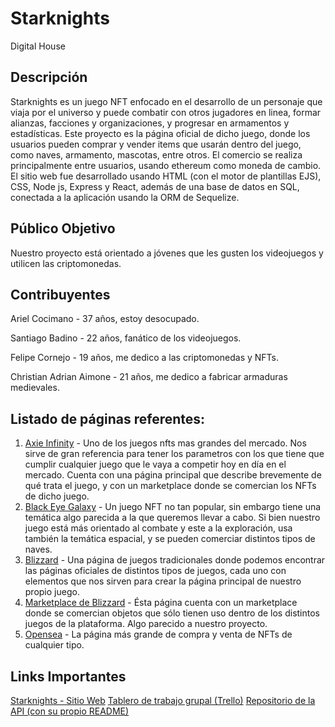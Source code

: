 # Starknights
Digital House

## Descripción

Starknights es un juego NFT enfocado en el desarrollo de un personaje que viaja por el universo y puede combatir con otros jugadores en linea, formar alianzas, facciones y organizaciones, y progresar en armamentos y estadísticas. Este proyecto es la página oficial de dicho juego, donde los usuarios pueden comprar y vender items que usarán dentro del juego, como naves, armamento, mascotas, entre otros. El comercio se realiza principalmente entre usuarios, usando ethereum como moneda de cambio. El sitio web fue desarrollado usando HTML (con el motor de plantillas EJS), CSS, Node js, Express y React, además de una base de datos en SQL, conectada a la aplicación usando la ORM de Sequelize.



## Público Objetivo

Nuestro proyecto está orientado a jóvenes que les gusten los videojuegos y utilicen las criptomonedas.

## Contribuyentes

Ariel Cocimano - 37 años, estoy desocupado.

Santiago Badino - 22 años, fanático de los videojuegos.

Felipe Cornejo - 19 años, me dedico a las criptomonedas y NFTs.

Christian Adrian Aimone - 21 años, me dedico a fabricar armaduras medievales.


## Listado de páginas referentes:

1) [Axie Infinity](https://www.axieinfinity.com) - Uno de los juegos nfts mas grandes del mercado. Nos sirve de gran referencia para tener los parametros con los que tiene que cumplir cualquier juego que le vaya a competir hoy en día en el mercado. Cuenta con una página principal que describe brevemente de qué trata el juego, y con un marketplace donde se comercian los NFTs de dicho juego.
2) [Black Eye Galaxy](https://blackeyegalaxy.com) - Un juego NFT no tan popular, sin embargo tiene una temática algo parecida a la que queremos llevar a cabo. Si bien nuestro juego está más orientado al combate y este a la exploración, usa también la temática espacial, y se pueden comerciar distintos tipos de naves.
3) [Blizzard](https://www.blizzard.com) - Una página de juegos tradicionales donde podemos encontrar las páginas oficiales de distintos tipos de juegos, cada uno con elementos que nos sirven para crear la página principal de nuestro propio juego.
4) [Marketplace de Blizzard](https://us.shop.battle.net/es-es) - Ésta página cuenta con un marketplace donde se comercian objetos que sólo tienen uso dentro de los distintos juegos de la plataforma. Algo parecido a nuestro proyecto.
5) [Opensea](https://www.opensea.io) - La página más grande de compra y venta de NFTs de cualquier tipo.


## Links Importantes

[Starknights - Sitio Web](https://starknights.herokuapp.com)
[Tablero de trabajo grupal (Trello)](https://trello.com/b/0aEn9SYd/proyecto-grupal)
[Repositorio de la API (con su propio README)](https://github.com/felipecornejo1/starknights-api)